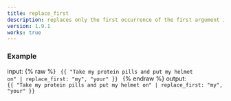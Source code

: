 ```yaml
---
title: replace_first
description: replaces only the first occurrence of the first argument in a string with the second argument.
version: 1.9.1
works: true
---
```

### Example
input: {% raw %}
<code>
{{ "Take my protein pills and put my helmet on" | replace_first: "my", "your" }}
</code>
{% endraw %}
output:
<code>
{{ "Take my protein pills and put my helmet on" | replace_first: "my", "your" }}
</code>